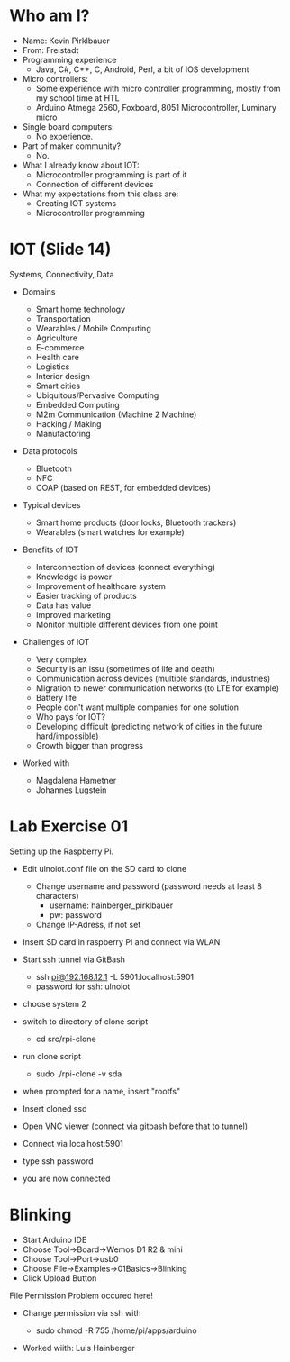 # Who am I?

- Name: Kevin Pirklbauer
- From: Freistadt
- Programming experience
	- Java, C#, C++, C, Android, Perl, a bit of IOS development
- Micro controllers:
	- Some experience with micro controller programming, mostly from my school time at HTL
	- Arduino Atmega 2560, Foxboard, 8051 Microcontroller, Luminary micro
- Single board computers:
	- No experience.
- Part of maker community?
	- No.
- What I already know about IOT:
	- Microcontroller programming is part of it
	- Connection of different devices
- What my expectations from this class are:
	- Creating IOT systems
	- Microcontroller programming

# IOT (Slide 14)
Systems, Connectivity, Data

- Domains
	- Smart home technology
	- Transportation
	- Wearables / Mobile Computing
	- Agriculture
	- E-commerce
	- Health care
	- Logistics
	- Interior design
	- Smart cities
	- Ubiquitous/Pervasive Computing
	- Embedded Computing
	- M2m Communication (Machine 2 Machine)
	- Hacking / Making
	- Manufactoring

- Data protocols
	- Bluetooth
	- NFC
	- COAP (based on REST, for embedded devices)
- Typical devices
	- Smart home products (door locks, Bluetooth trackers)
	- Wearables (smart watches for example)
- Benefits of IOT
	- Interconnection of devices (connect everything)
	- Knowledge is power
	- Improvement of healthcare system
	- Easier tracking of products
	- Data has value
	- Improved marketing
	- Monitor multiple different devices from one point
- Challenges of IOT
	- Very complex
	- Security is an issu (sometimes of life and death)
	- Communication across devices (multiple standards, industries)
	- Migration to newer communication networks (to LTE for example)
	- Battery life
	- People don't want multiple companies for one solution
	- Who pays for IOT?
	- Developing difficult (predicting network of cities in the future hard/impossible)
	- Growth bigger than progress
- Worked with
	- Magdalena Hametner
	- Johannes Lugstein
	
# Lab Exercise 01
Setting up the Raspberry Pi.

- Edit ulnoiot.conf file on the SD card to clone
	- Change username and password (password needs at least 8 characters)
		- username: hainberger_pirklbauer
		- pw: password
	- Change IP-Adress, if not set
- Insert SD card in raspberry PI and connect via WLAN
- Start ssh tunnel via GitBash
	- ssh pi@192.168.12.1 -L 5901:localhost:5901
	- password for ssh: ulnoiot
- choose system 2
- switch to directory of clone script 
	- cd src/rpi-clone
- run clone script
	- sudo ./rpi-clone -v sda
- when prompted for a name, insert "rootfs"
- Insert cloned ssd

- Open VNC viewer (connect via gitbash before that to tunnel)
- Connect via localhost:5901
- type ssh password
- you are now connected

# Blinking

- Start Arduino IDE
- Choose Tool->Board->Wemos D1 R2 & mini
- Choose Tool->Port->usb0
- Choose File->Examples->01Basics->Blinking
- Click Upload Button

File Permission Problem occured here!

- Change permission via ssh with
	- sudo chmod -R 755 /home/pi/apps/arduino
	
- Worked wiith: Luis Hainberger